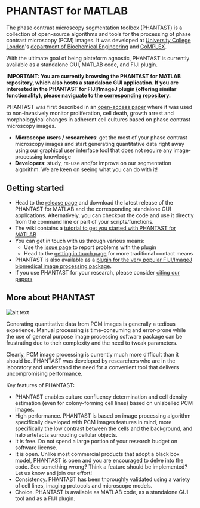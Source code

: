 PHANTAST for MATLAB
========
The phase contrast microscopy segmentation toolbox (PHANTAST) is a collection of open-source algorithms and tools for the processing of phase contrast microscopy (PCM) images. It was developed at [University College London](http://www.ucl.ac.uk)'s [department of Biochemical Engineering](http://www.ucl.ac.uk/biochemeng) and [CoMPLEX](http://www.ucl.ac.uk/complex).

With the ultimate goal of being plateform agnostic, PHANTAST is currently available as a standalone GUI, MATLAB code, and FIJI plugin.

**IMPORTANT: You are currently browsing the PHANTAST for MATLAB repository, which also hosts a standalone GUI application. If you are interested in the PHANTAST for FIJI/ImageJ plugin (offering similar functionality), please naviguate to the [corresponding repository](https://github.com/nicjac/PHANTAST-FIJI).**

PHANTAST was first described in an [open-access paper](http://onlinelibrary.wiley.com/doi/10.1002/bit.25115/abstract) where it was used to non-invasively monitor proliferation, cell death, growth arrest and morphologyical changes in adherent cell cultures based on phase contrast microscopy images.

  * **Microscope users / researchers**: get the most of your phase contrast microscopy images and start generating quantitative data right away using our graphical user interface tool that does not require any image-processing knowledge
  * **Developers**: study, re-use and/or improve on our segmentation algorithm. We are keen on seeing what you can do with it!

Getting started
---------------
  * Head to the [release page](https://github.com/nicjac/PHANTAST-MATLAB/releases) and download the latest release of the PHANTAST for MATLAB and the corresponding standalone GUI applications. Alternatively, you can checkout the code and use it directly from the command line or part of your scripts/functions.
  * The wiki contains a [tutorial to get you started with PHANTAST for MATLAB](https://github.com/nicjac/PHANTAST-MATLAB/wiki/PHANTAST-for-MATLAB-tutorial)
  * You can get in touch with us through various means:
    * Use the [issue page](https://github.com/nicjac/PHANTAST-MATLAB/issues) to report problems with the plugin
    * Head to the [getting in touch page](https://github.com/nicjac/PHANTAST-MATLAB/wiki/Getting-in-touch) for more traditional contact means  
  * PHANTAST is also available as a [plugin for the very popular FIJI/ImageJ biomedical image processing package](https://github.com/nicjac/PHANTAST-FIJI/).
  * If you use PHANTAST for your research, please consider [citing our papers](https://github.com/nicjac/PHANTAST-MATLAB/wiki/How-to-cite-PHANTAST)

More about PHANTAST
-------------------
![alt text](https://github.com/nicjac/phantast/blob/gh-pages/images/Example.png "Example of PCM image segmentation using PHANTAST")

Generating quantitative data from PCM images is generally a tedious experience. Manual processing is time-consuming and error-prone while the use of general purpose image processing software package can be frustrating due to their complexity and the need to tweak parameters.

Clearly, PCM image processing is currently much more difficult than it should be. PHANTAST was developed by researchers who are in the laboratory and understand the need for a convenient tool that delivers uncompromising performance. 

Key features of PHANTAST:
  * PHANTAST enables culture confluency determination and cell density estimation (even for colony-forming cell lines) based on unlabelled PCM images.
  * High performance. PHANTAST is based on image processing algorithm specifically developed with PCM images features in mind, more specifically the low contrast between the cells and the background, and halo artefacts surrouding cellular objects.
  * It is free. Do not spend a large portion of your research budget on software license. 
  * It is open. Unlike most commercial products that adopt a black box model, PHANTAST is open and you are encouraged to delve into the code. See something wrong? Think a feature should be implemented? Let us know and join our effort!
  * Consistency. PHANTAST has been thoroughly validated using a variety of cell lines, imaging protocols and microscope models. 
  * Choice. PHANTAST is available as MATLAB code, as a standalone GUI tool and as a FIJI plugin. 
